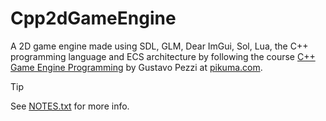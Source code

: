# Cpp2dGameEngine

A 2D game engine made using SDL, GLM, Dear ImGui, Sol, Lua, the C++ programming language and ECS architecture by following the course [C++ Game Engine Programming](https://pikuma.com/courses/cpp-2d-game-engine-development) by Gustavo Pezzi at [pikuma.com](https://pikuma.com).

> [!TIP]
> See [NOTES.txt](NOTES.txt) for more info.

